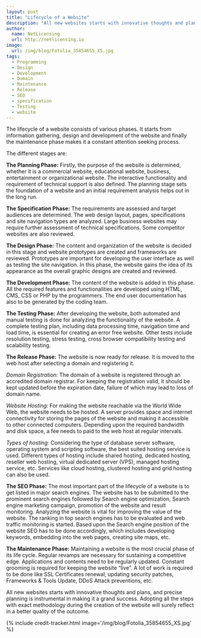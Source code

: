 ```yaml
---
layout: post
title: "Lifecycle of a Website"
description: "All new websites starts with innovative thoughts and plans, and precise planning is instrumental in making it a grand success"
author:
  name: NetLicensing
  url: http://netlicensing.io
image:
  url: /img/blog/Fotolia_35854655_XS.jpg
tags:
  - Programming
  - Design
  - Development
  - Domain
  - Maintenance
  - Release
  - SEO
  - specification
  - Testing
  - website
---
```


The lifecycle of a website consists of various phases. It starts from information gathering, design and development of the website and finally the maintenance phase makes it a constant attention seeking process.

The different stages are:

**The Planning Phase:** Firstly, the purpose of the website is determined, whether it is a commercial website, educational website, business, entertainment or organizational website. The interactive functionality and requirement of technical support is also defined. The planning stage sets the foundation of a website and an initial requirement analysis helps out in the long run.

**The Specification Phase:** The requirements are assessed and target audiences are determined. The web design layout, pages, specifications and site navigation types are analyzed. Large business websites may require further assessment of technical specifications. Some competitor websites are also reviewed.

**The Design Phase:** The content and organization of the website is decided in this stage and website prototypes are created and frameworks are reviewed. Prototypes are important for developing the user interface as well as testing the site navigation. In this phase, the website gains the idea of its appearance as the overall graphic designs are created and reviewed.

**The Development Phase:** The content of the website is added in this phase. All the required features and functionalities are developed using HTML, CMS, CSS or PHP by the programmers. The end user documentation has also to be generated by the coding team.

**The Testing Phase:** After developing the website, both automated and manual testing is done for analyzing the functionality of the website. A complete testing plan, including data processing time, navigation time and load time, is essential for creating an error free website. Other tests include resolution testing, stress testing, cross browser compatibility testing and scalability testing.

**The Release Phase:** The website is now ready for release. It is moved to the web host after selecting a domain and registering it.

_Domain Registration:_ The domain of a website is registered through an accredited domain registrar. For keeping the registration valid, it should be kept updated before the expiration date, failure of which may lead to loss of domain name.

_Website Hosting:_ For making the website reachable via the World Wide Web, the website needs to be hosted. A server provides space and internet connectivity for storing the pages of the website and making it accessible to other connected computers. Depending upon the required bandwidth and disk space, a fee needs to paid to the web host at regular intervals.

_Types of hosting:_ Considering the type of database server software, operating system and scripting software, the best suited hosting service is used. Different types of hosting include shared hosting, dedicated hosting, reseller web hosting, virtual dedicated server (VPS), managed hosting service, etc. Services like cloud hosting, clustered hosting and grid hosting can also be used.

**The SEO Phase:** The most important part of the lifecycle of a website is to get listed in major search engines. The website has to be submitted to the prominent search engines followed by Search engine optimization, Search engine marketing campaign, promotion of the website and result monitoring. Analyzing the website is vital for improving the value of the website. The ranking in top search engines has to be evaluated and web traffic monitoring is started. Based upon the Search engine position of the website SEO has to be done accordingly, which includes developing keywords, embedding into the web pages, creating site maps, etc.

**The Maintenance Phase:** Maintaining a website is the most crucial phase of its life cycle. Regular revamps are necessary for sustaining a competitive edge. Applications and contents need to be regularly updated. Constant grooming is required for keeping the website “live”. A lot of work is required to be done like SSL Certificates renewal, updating security patches, Frameworks & Tools Update, DDoS Attack preventions, etc.

All new websites starts with innovative thoughts and plans, and precise planning is instrumental in making it a grand success. Adopting all the steps with exact methodology during the creation of the website will surely reflect in a better quality of the outcome.

{% include credit-tracker.html image='/img/blog/Fotolia_35854655_XS.jpg' %}
